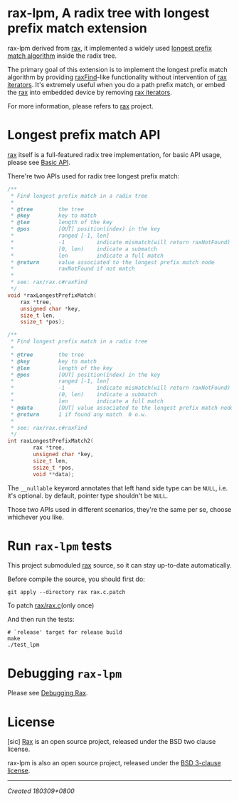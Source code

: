 # rax-lpm, A radix tree with longest prefix match extension

rax-lpm derived from [rax](https://github.com/antirez/rax), it implemented a widely used [longest prefix match algorithm](https://en.wikipedia.org/wiki/Longest_prefix_match) inside the radix tree.

The primary goal of this extension is to implement the longest prefix match algorithm by providing [raxFind](https://github.com/antirez/rax#key-lookup)-like functionality without intervention of [rax iterators](https://github.com/antirez/rax#iterators). It's extremely useful when you do a path prefix match, or embed the [rax](https://github.com/antirez/rax) into embedded device by removing [rax iterators](https://github.com/antirez/rax#iterators).

For more information, please refers to [rax](https://github.com/antirez/rax) project.

# Longest prefix match API

[rax](https://github.com/antirez/rax) itself is a full-featured radix tree implementation, for basic API usage, please see [Basic API](https://github.com/antirez/rax#basic-api).

There're two APIs used for radix tree longest prefix match:

```c
/**
 * Find longest prefix match in a radix tree
 *
 * @tree        the tree
 * @key         key to match
 * @len         length of the key
 * @pos         [OUT] position(index) in the key
 *              ranged [-1, len]
 *              -1          indicate mismatch(will return raxNotFound)
 *              [0, len)    indicate a submatch
 *              len         indicate a full match
 * @return      value associated to the longest prefix match node
 *              raxNotFound if not match
 *
 * see: rax/rax.c#raxFind
 */
void *raxLongestPrefixMatch(
    rax *tree,
    unsigned char *key,
    size_t len,
    ssize_t *pos);

/**
 * Find longest prefix match in a radix tree
 *
 * @tree        the tree
 * @key         key to match
 * @len         length of the key
 * @pos         [OUT] position(index) in the key
 *              ranged [-1, len]
 *              -1          indicate mismatch(will return raxNotFound)
 *              (0, len)    indicate a submatch
 *              len         indicate a full match
 * @data        [OUT] value associated to the longest prefix match node if found
 * @return      1 if found any match  0 o.w.
 *
 * see: rax/rax.c#raxFind
 */
int raxLongestPrefixMatch2(
        rax *tree,
        unsigned char *key,
        size_t len,
        ssize_t *pos,
        void **data);
```

The `__nullable` keyword annotates that left hand side type can be `NULL`, i.e. it's optional. by default, pointer type shouldn't be `NULL`.

Those two APIs used in different scenarios, they're the same per se, choose whichever you like.

# Run `rax-lpm` tests

This project submoduled [rax](https://github.com/antirez/rax) source, so it can stay up-to-date automatically.

Before compile the source, you should first do:

```shell
git apply --directory rax rax.c.patch
```

To patch [rax/rax.c](https://github.com/antirez/rax/blob/master/rax.c)(only once)

And then run the tests:

```
# `release' target for release build
make
./test_lpm
```

# Debugging `rax-lpm`

Please see [Debugging Rax](https://github.com/antirez/rax#debugging-rax).

# License

[sic] [Rax](https://github.com/antirez/rax) is an open source project, released under the BSD two clause license.

rax-lpm is also an open source project, released under the [BSD 3-clause license](LICENSE).

---

*Created 180309+0800*
